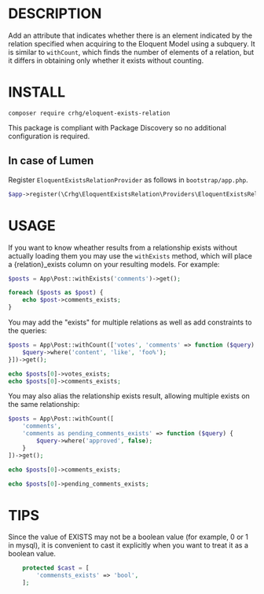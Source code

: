 # DESCRIPTION

Add an attribute that indicates whether there is an element indicated by the relation specified when acquiring to the Eloquent Model using a subquery.
It is similar to `withCount`, which finds the number of elements of a relation, but it differs in obtaining only whether it exists without counting.

# INSTALL

```shell
composer require crhg/eloquent-exists-relation
```

This package is compliant with Package Discovery so no additional configuration is required.

## In case of Lumen

Register `EloquentExistsRelationProvider` as follows in `bootstrap/app.php`.

```php
$app->register(\Crhg\EloquentExistsRelation\Providers\EloquentExistsRelationProvider::class);
```

# USAGE

If you want to know wheather results from a relationship exists without actually loading them you may use the `withExists` method, which will place a {relation}_exists column on your resulting models. For example:

```php
$posts = App\Post::withExists('comments')->get();

foreach ($posts as $post) {
    echo $post->comments_exists;
}
```

You may add the "exists" for multiple relations as well as add constraints to the queries:

```php
$posts = App\Post::withCount(['votes', 'comments' => function ($query) {
    $query->where('content', 'like', 'foo%');
}])->get();

echo $posts[0]->votes_exists;
echo $posts[0]->comments_exists;
```



You may also alias the relationship exists result, allowing multiple exists on the same relationship:

```php
$posts = App\Post::withCount([
    'comments',
    'comments as pending_comments_exists' => function ($query) {
        $query->where('approved', false);
    }
])->get();

echo $posts[0]->comments_exists;

echo $posts[0]->pending_comments_exists;
```

# TIPS

Since the value of EXISTS may not be a boolean value (for example, 0 or 1 in mysql), it is convenient to cast it explicitly when you want to treat it as a boolean value.

```php
    protected $cast = [
        'commensts_exists' => 'bool',
    ];
```

